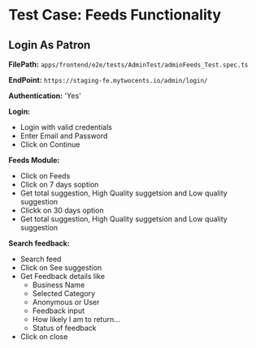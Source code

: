 # Test Case: Feeds Functionality

## Login As Patron

**FilePath:** `apps/frontend/e2e/tests/AdminTest/adminFeeds_Test.spec.ts`

**EndPoint:** `https://staging-fe.mytwocents.io/admin/login/`

**Authentication:** 'Yes'

**Login:**

- Login with valid credentials
- Enter Email and Password
- Click on Continue

**Feeds Module:**

- Click on Feeds
- Click on 7 days soption
- Get total suggestion, High Quality suggetsion and Low quality suggestion
- Clickk on 30 days option
- Get total suggestion, High Quality suggetsion and Low quality suggestion

**Search feedback:**

- Search feed
- Click on See suggestion
- Get Feedback details like
  - Business Name
  - Selected Category
  - Anonymous or User
  - Feedback input
  - How likely I am to return...
  - Status of feedback
- Click on close
